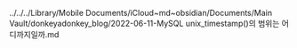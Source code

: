 ../../../Library/Mobile Documents/iCloud~md~obsidian/Documents/Main Vault/donkeyadonkey_blog/2022-06-11-MySQL unix_timestamp()의 범위는 어디까지일까.md